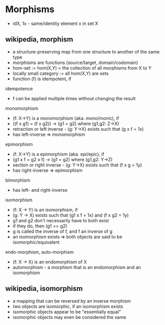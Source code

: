
<!-- ======================================================================= -->
# Morphisms

* idX, 1x - same/identity element x in set X

<!-- ======================================================================= -->
## wikipedia, morphism

* a structure-preserving map from one structure to another of the same type
* morphisms are functions (source/target, domain/codomain)
* hom-set := hom(X,Y) = the collection of all morphisms from X to Y
* locally small category := all hom(X,Y) are sets
* function (f) is idempotent, if 

idempotence

* f can be applied multiple times without changing the result

monomorphism

* (f: X->Y) is a monomorphism (aka. mono/monic), if
* ((f x g1) = (f x g2)) -> (g1 = g2) where (g1,g2: Z->X)
* retraction or left inverse - (g: Y->X) exists such that (g x f = 1x)
* has left-inverse => monomorphism

epimorphism

* (f: X->Y) is a epimorphism (aka. epi/epic), if
* (g1 x f = g2 x f) -> (g1 = g2) where (g1,g2: Y->Z)
* section or right inverse - (g: Y->X) exists such that (f x g = 1y)
* has right-inverse => epimorphism

bimorphism

* has left- and right-inverse

isomorphism

* (f: X -> Y) is an isomorphism, if
* (g: Y -> X) exists such that (g1 x f = 1x) and (f x g2 = 1y)
* g1 and g2 don't necessarily have to both exist
* if they do, then (g1 == g2)
* g is called the inverse of f, and f an inverse of g
* an isomorphism exists => both objects are said to be isomorphic/equivalent

endo-morphism, auto-morphism

* (f: X -> X) is an endomorphism of X
* automorphism - a morphism that is an endomorphism and an isomorphism

<!-- ======================================================================= -->
## wikipedia, isomorphism

* a mapping that can be reversed by an inverse morphism
* two objects are isomorphic, if an isomorphism exists
* isomorphic objects appear to be "essentially equal"
* isomorphic objects may even be considered the same
